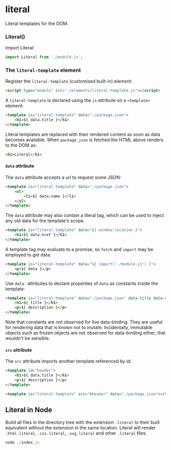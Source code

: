 # literal

Literal templates for the DOM.


### Literal()

Import Literal:

```js
import Literal from './module.js';
```


### The `literal-template` element

Register the `literal-template` (customised built-in) element:

```html
<script type="module" src="./elements/literal-template.js"></script> 
```

A `literal-template` is declared using the `is` attribute on a `<template>` 
element:

```html
<template is="literal-template" data="./package.json">
    <h1>${ data.title }</h1>
</template>
```

Literal templates are replaced with their rendered content as soon as data 
becomes available. When `package.json` is fetched the HTML above renders to 
the DOM as:

```html
<h1>Literal</h1>
```

#### `data` attribute

The `data` attribute accepts a url to request some JSON:

```html
<template is="literal-template" data="./package.json">
    <ul>
        <li>${ data.name }</li>
    </ul>
</template>
```

The `data` attribute may also contain a literal tag, which can be used to 
inject any old data for the template's scope.

```html
<template is="literal-template" data="${ window.location }">
    <h1>${ data.href }</h1>
</template>
```

A template tag may evaluate to a promise, so `fetch` and `import` may be
employed to get data:

```html
<template is="literal-template" data="${ import('./module.js') }">
    <p>${ data }</p>
</template>
```

Use `data-` attributes to declare properties of `data` as constants inside the 
template:

```html
<template is="literal-template" data="./package.json" data-title data-description>
    <h1>${ title }</h1>
    <p>${ description }</p>
</template>
```

Note that constants are not observed for live data-binding. They are useful 
for rendering data that is known not to mutate. Incidentally, immutable 
objects such as frozen objects are not observed for data-binding either, that 
wouldn't be sensible.


#### `src` attribute

The `src` attribute imports another template referenced by id:

```html
<template id="header">
    <h1>${ data.title }</h1>
    <p>${ description }</p>
</template>

<template is="literal-template" src="#header" data="./package.json"></template>
```


## Literal in Node

Build all files in the directory tree with the extension `.literal` to their
built equivalent without the extension in the same location. Literal will render 
`.html.literal`, `.css.literal`, `.svg.literal` and other `.literal` files.

```js
node ./index.js
```

